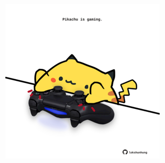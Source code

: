 <!-- built at 31/12/2024, 14:00:40 UTC -->
<p align="center">
  <img width="500" height="500" src="./ReadmeImage.svg">
</p>
